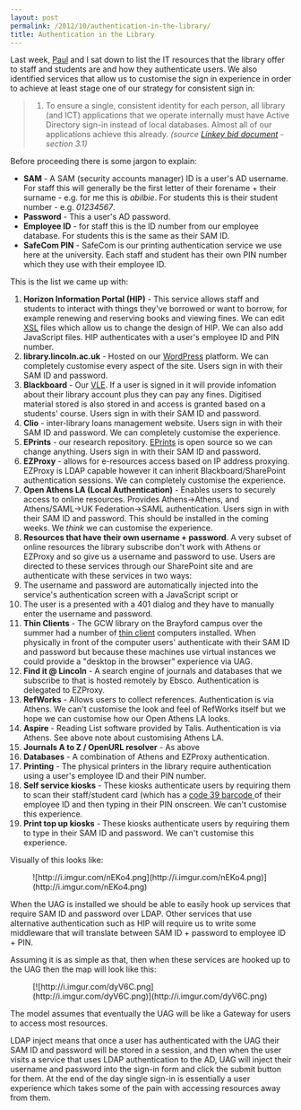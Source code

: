 ```yaml
---
layout: post
permalink: /2012/10/authentication-in-the-library/
title: Authentication in the Library
---
```


Last week, [Paul](http://lncn.eu/me/pstainthorp) and I sat down to list the IT resources that the library offer to staff and students are and how they authenticate users. We also identified services that allow us to customise the sign in experience in order to achieve at least stage one of our strategy for consistent sign in:

> 1) To ensure a single, consistent identity for each person, all library (and ICT) applications that we operate internally must have Active Directory sign-in instead of local databases. Almost all of our applications achieve this already.
_(source [Linkey bid document](https://github.com/lncd/AIM-project/blob/master/Linkey%20JISC%2001-12%20DI%20Proposal.pdf?raw=true) - section 3.1)_

Before proceeding there is some jargon to explain:

* **SAM** - A SAM (security accounts manager) ID is a user's AD username. For staff this will generally be the first letter of their forename + their surname - e.g. for me this is _abilbie_. For students this is their student number - e.g. _01234567_.
* **Password** - This a user's AD password.
* **Employee ID** - for staff this is the ID number from our employee database. For students this is the same as their SAM ID.
* **SafeCom PIN** - SafeCom is our printing authentication service we use here at the university. Each staff and student has their own PIN number which they use with their employee ID.

This is the list we came up with:

1. **Horizon Information Portal (HIP)** - This service allows staff and students to interact with things they've borrowed or want to borrow, for example renewing and reserving books and viewing fines. We can edit [XSL](http://en.wikipedia.org/wiki/XSL) files which allow us to change the design of HIP. We can also add JavaScript files. HIP authenticates with a user's employee ID and PIN number.
2. **library.lincoln.ac.uk** - Hosted on our [WordPress](http://blogs.lincoln.ac.uk) platform. We can completely customise every aspect of the site. Users sign in with their SAM ID and password.
3. **Blackboard** - Our [VLE](http://en.wikipedia.org/wiki/Virtual_learning_environment). If a user is signed in it will provide infomation about their library account plus they can pay any fines. Digitised material stored is also stored in and access is granted based on a students' course. Users sign in with their SAM ID and password.
4. **Clio** - inter-library loans management website. Users sign in with their SAM ID and password. We can completely customise the experience.
5. **EPrints** - our research repository. [EPrints](http://www.eprints.org/) is open source so we can change anything. Users sign in with their SAM ID and password.
6. **EZProxy** - allows for e-resources access based on IP address proxying. EZProxy is LDAP capable however it can inherit Blackboard/SharePoint authentication sessions. We can completely customise the experience.
7. **Open Athens LA (Local Authentication)** - Enables users to securely access to online resources. Provides Athens-&gt;Athens, and Athens/SAML-&gt;UK Federation-&gt;SAML authentication. Users sign in with their SAM ID and password. This should be installed in the coming weeks. We _think_ we can customise the experience.
8. **Resources that have their own username + password**. A very subset of online resources the library subscribe don't work with Athens or EZProxy and so give us a username and password to use. Users are directed to these services through our SharePoint site and are authenticate with these services in two ways:
1. The username and password are automatically injected into the service's authentication screen with a JavaScript script or
2. The user is a presented with a 401 dialog and they have to manually enter the username and password.
9. **Thin Clients** - The GCW library on the Brayford campus over the summer had a number of [thin client](http://en.wikipedia.org/wiki/Thin_client) computers installed. When physically in front of the computer users' authenticate with their SAM ID and password but because these machines use virtual instances we could provide a "desktop in the browser" experience via UAG.
10. **Find it @ Lincoln** - A search engine of journals and databases that we subscribe to that is hosted remotely by Ebsco. Authentication is delegated to EZProxy.
11. **RefWorks** - Allows users to collect references. Authentication is via Athens. We can't customise the look and feel of RefWorks itself but we hope we can customise how our Open Athens LA looks.
12. **Aspire** - Reading List software provided by Talis. Authentication is via Athens. See above note about customising Athens LA.
13. **Journals A to Z / OpenURL resolver** - As above
14. **Databases** - A combination of Athens and EZProxy authentication.
15. **Printing** - The physical printers in the library require authentication using a user's employee ID and their PIN number.
16. **Self service kiosks** - These kiosks authenticate users by requiring them to scan their staff/student card (which has a [code 39 barcode ](http://en.wikipedia.org/wiki/Code_39) of their employee ID and then typing in their PIN onscreen. We can't customise this experience.
17. **Print top up kiosks** - These kiosks authenticate users by requiring them to type in their SAM ID and password. We can't customise this experience.

Visually of this looks like:

<figure>
![http://i.imgur.com/nEKo4.png](http://i.imgur.com/nEKo4.png)](http://i.imgur.com/nEKo4.png)
</figure>

When the UAG is installed we should be able to easily hook up services that require SAM ID and password over LDAP. Other services that use alternative authentication such as HIP will require us to write some middleware that will translate between SAM ID + password to employee ID + PIN.

Assuming it is as simple as that, then when these services are hooked up to the UAG then the map will look like this:

<figure>
[![http://i.imgur.com/dyV6C.png](http://i.imgur.com/dyV6C.png)](http://i.imgur.com/dyV6C.png)
</figure>

The model assumes that eventually the UAG will be like a Gateway for users to access most resources.

LDAP inject means that once a user has authenticated with the UAG their SAM ID and password will be stored in a session, and then when the user visits a service that uses LDAP authentication to the AD, UAG will inject their username and password into the sign-in form and click the submit button for them. At the end of the day single sign-in is essentially a user experience which takes some of the pain with accessing resources away from them.